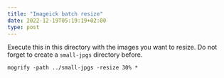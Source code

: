 ```yaml
---
title: "Imageick batch resize"
date: 2022-12-19T05:19:19+02:00
type: post
---
```


Execute this in this directory with the images you want to resize. Do not forget to create a `small-jpgs` directory
before.

```shell
mogrify -path ../small-jpgs -resize 30% *
```
